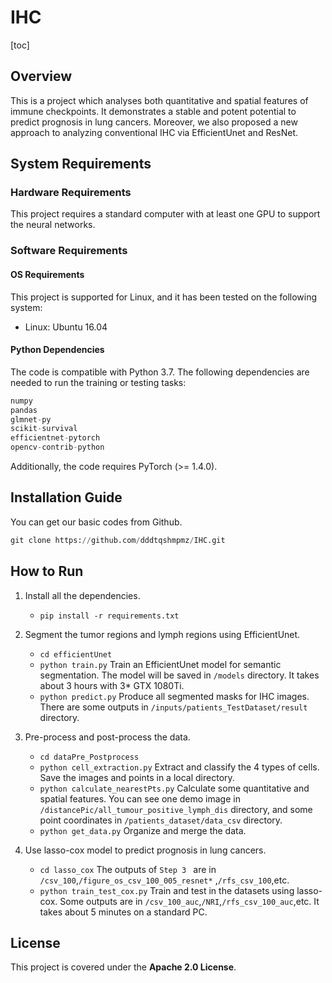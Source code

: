 # IHC

[toc]
## Overview

This is a project which analyses both quantitative and spatial features of immune checkpoints. It demonstrates a stable and potent potential to predict prognosis in lung cancers. Moreover, we also proposed a new approach to analyzing conventional IHC via EfficientUnet and ResNet.

## System Requirements

### Hardware Requirements

This project requires a standard computer with at least one GPU to support the neural networks.

### Software Requirements

#### OS Requirements

This project is supported for Linux, and it has been tested on the following system:

+ Linux: Ubuntu 16.04 

#### Python Dependencies

The code is compatible with Python 3.7. The following dependencies are needed to run the training or testing tasks:

```python
numpy
pandas
glmnet-py
scikit-survival
efficientnet-pytorch
opencv-contrib-python
```
Additionally, the code requires PyTorch (>= 1.4.0).

## Installation Guide

You can get our basic codes from Github.

```python
git clone https://github.com/dddtqshmpmz/IHC.git
```

## How to Run

1. Install all the  dependencies.
	+ `pip install -r requirements.txt`
	
2. Segment the tumor regions and lymph regions using EfficientUnet.

   + `cd efficientUnet `
   + `python train.py` Train an EfficientUnet model for semantic segmentation. The model will be saved in `/models`  directory. It takes about 3 hours with 3* GTX 1080Ti.
   + `python predict.py` Produce all segmented masks for IHC images. There are some outputs in `/inputs/patients_TestDataset/result`  directory.

3. Pre-process and post-process the data.
   + `cd dataPre_Postprocess` 
   + `python cell_extraction.py`  Extract and classify the 4 types of cells. Save the images and  points in a local directory.
   + `python calculate_nearestPts.py` Calculate some quantitative and spatial features. You can see one demo image in `/distancePic/all_tumour_positive_lymph_dis`  directory, and some point coordinates in `/patients_dataset/data_csv` directory.
   + `python get_data.py` Organize and merge the data.

4. Use lasso-cox model to predict prognosis in lung cancers.
   + `cd lasso_cox` The outputs of `Step 3 ` are in `/csv_100`,`/figure_os_csv_100_005_resnet*` ,`/rfs_csv_100`,etc.
   + `python train_test_cox.py`  Train and test in the datasets using lasso-cox. Some outputs are in `/csv_100_auc`,`/NRI`,`/rfs_csv_100_auc`,etc. It takes about 5 minutes on a standard PC.

## License

This project is covered under the **Apache 2.0 License**.